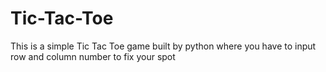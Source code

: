 # Tic-Tac-Toe
This is a simple Tic Tac Toe game built by python where you have to input row and column number to fix your spot
